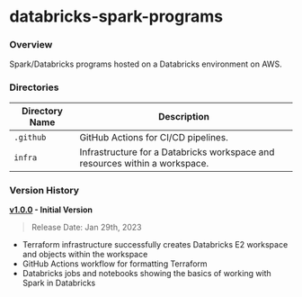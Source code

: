 # databricks-spark-programs

### Overview

Spark/Databricks programs hosted on a Databricks environment on AWS.

### Directories

| Directory Name | Description                                                                 |
|----------------|-----------------------------------------------------------------------------|
| `.github`      | GitHub Actions for CI/CD pipelines.                                         |
| `infra`        | Infrastructure for a Databricks workspace and resources within a workspace. |

### Version History

**[v1.0.0](https://github.com/AJarombek/databricks-spark-programs/tree/v1.0.0) - Initial Version**

> Release Date: Jan 29th, 2023

* Terraform infrastructure successfully creates Databricks E2 workspace and objects within the workspace
* GitHub Actions workflow for formatting Terraform
* Databricks jobs and notebooks showing the basics of working with Spark in Databricks
